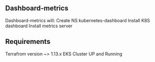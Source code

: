 ## Dashboard-metrics

Dashboard-metrics will:
   Create NS kubernetes-dashboard
   Install K8S dashboard
   Install metrics server

## Requirements
Terrafrom version ~> 1.13.x
EKS Cluster UP and Running


